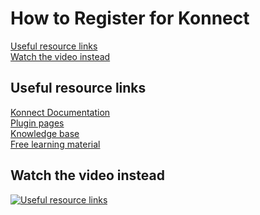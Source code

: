 # How to Register for Konnect

[Useful resource links](#Useful-resource-links) \
[Watch the video instead](#Watch-the-video-instead)

## Useful resource links

[Konnect Documentation](https://docs.konghq.com/konnect/) \
[Plugin pages](https://docs.konghq.com/hub/) \
[Knowledge base](https://support.konghq.com/support/s/knowledge) \
[Free learning material](https://education.konghq.com/)

## Watch the video instead

[![Useful resource links](./images/konnect.png)](https://youtu.be/ "Useful resource links")
